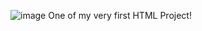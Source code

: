 ![image](https://github.com/omkartadas/Beat-Bazaar/assets/119300446/a61174ee-0868-4d6e-ba9d-b5e851e14969)
One of my very first HTML Project!
